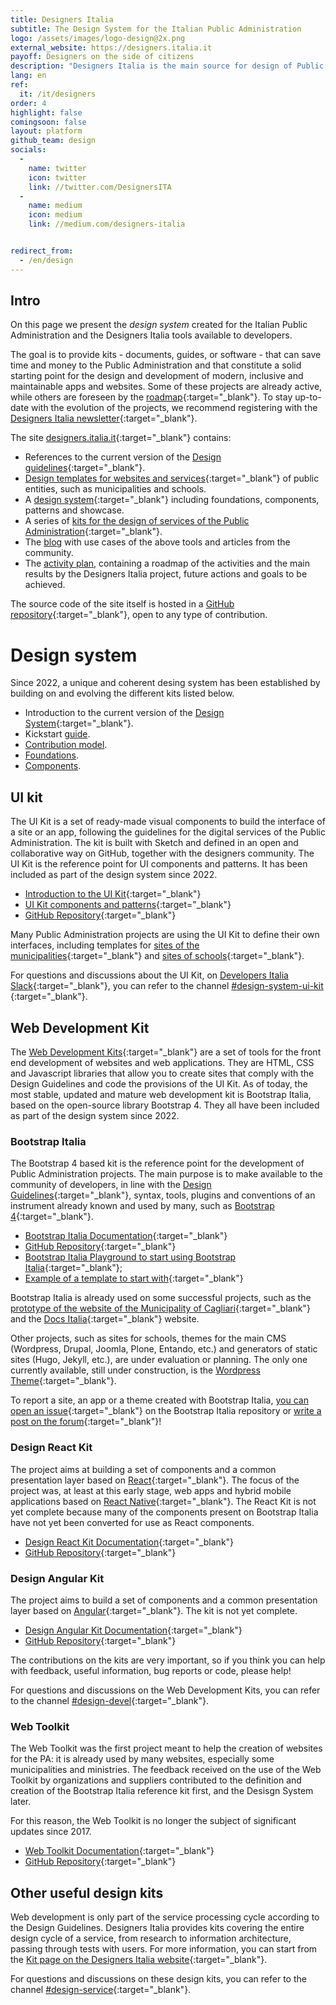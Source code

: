 ```yaml
---
title: Designers Italia
subtitle: The Design System for the Italian Public Administration
logo: /assets/images/logo-design@2x.png
external_website: https://designers.italia.it
payoff: Designers on the side of citizens
description: "Designers Italia is the main source for design of Public Administration services: guidelines, tools, a design system and a community of designers to foster collaboration and promote the role of human-centered design during the development of public services."
lang: en
ref:
  it: /it/designers
order: 4
highlight: false
comingsoon: false
layout: platform
github_team: design
socials:
  -
    name: twitter
    icon: twitter
    link: //twitter.com/DesignersITA
  -
    name: medium
    icon: medium
    link: //medium.com/designers-italia


redirect_from:
  - /en/design
---
```


## Intro

On this page we present the *design system* created for the Italian Public Administration and the Designers Italia tools available to developers.

The goal is to provide kits - documents, guides, or software - that can save time and money to the Public Administration and that constitute a solid starting point for the design and development of modern, inclusive and maintainable apps and websites. Some of these projects are already active, while others are foreseen by the [roadmap](https://designers.italia.it/roadmap/){:target="_blank"}. To stay up-to-date with the evolution of the projects, we recommend registering with the [Designers Italia newsletter](https://designers.italia.it/){:target="_blank"}.

The site [designers.italia.it](https://designers.italia.it/){:target="_blank"} contains:

* References to the current version of the [Design guidelines](https://designers.italia.it/guide/){:target="_blank"}.
* [Design templates for websites and services](https://designers.italia.it/modelli/){:target="_blank"} of public entities, such as municipalities and schools.
* A [design system](https://designers.italia.it/design-system/){:target="_blank"} including foundations, components, patterns and showcase.
* A series of [kits for the design of services of the Public Administration](https://designers.italia.it/kit/){:target="_blank"}.
* The [blog](https://medium.com/designers-italia) with use cases of the above tools and articles from the community.
* The [activity plan](https://designers.italia.it/piano-attivita/), containing a roadmap of the activities and the main results by the Designers Italia project, future actions and goals to be achieved.

The source code of the site itself is hosted in a [GitHub repository](https://github.com/italia/designers.italia.it){:target="_blank"}, open to any type of contribution.

# Design system

Since 2022, a unique and coherent desing system has been established by building on and evolving the different kits listed below.

* Introduction to the current version of the [Design System](https://designers.italia.it/design-system/){:target="_blank"}.
* Kickstart [guide](https://designers.italia.it/design-system/come-iniziare/).
* [Contribution model](https://designers.italia.it/design-system/come-contribuire/).
* [Foundations](https://designers.italia.it/design-system/fondamenti/).
* [Components](https://designers.italia.it/design-system/componenti/).

## UI kit

The UI Kit is a set of ready-made visual components to build the interface of a site or an app, following the guidelines for the digital services of the Public Administration. The kit is built with Sketch and defined in an open and collaborative way on GitHub, together with the designers community. The UI Kit is the reference point for UI components and patterns. It has been included as part of the design system since 2022. 

* [Introduction to the UI Kit](https://designers.italia.it/design-system/come-iniziare/per-designer/){:target="_blank"}
* [UI Kit components and patterns](https://www.figma.com/community/file/1105848677422572920/ui-kit-italia-v3-1-0){:target="_blank"}
* [GitHub Repository](https://github.com/italia/design-ui-kit){:target="_blank"}

Many Public Administration projects are using the UI Kit to define their own interfaces, including templates for [sites of the municipalities](https://github.com/italia/design-comuni-prototipi){:target="_blank"} and [sites of schools](https://github.com/italia/design-scuole-prototipi){:target="_blank"}.

For questions and discussions about the UI Kit, on [Developers Italia Slack](https://slack.developers.italia.it/){:target="_blank"}, you can refer to the channel [#design-system-ui-kit](https://developersitalia.slack.com/archives/C9N62GX8E) {:target="_blank"}.

## Web Development Kit

The [Web Development Kits](https://designers.italia.it/kit/web-development-kit/){:target="_blank"} are a set of tools for the front end development of websites and web applications. They are HTML, CSS and Javascript libraries that allow you to create sites that comply with the Design Guidelines and code the provisions of the UI Kit. As of today, the most stable, updated and mature web development kit is Bootstrap Italia, based on the open-source library Bootstrap 4. They all have been included as part of the design system since 2022. 

### Bootstrap Italia

The Bootstrap 4 based kit is the reference point for the development of Public Administration projects. The main purpose is to make available to the community of developers, in line with the [Design Guidelines](https://docs.italia.it/italia/designers-italia/design-linee-guida-docs/){:target="_blank"}, syntax, tools, plugins and conventions of an instrument already known and used by many, such as [Bootstrap 4](https://getbootstrap.com/){:target="_blank"}.

* [Bootstrap Italia Documentation](https://italia.github.io/bootstrap-italia/){:target="_blank"}
* [GitHub Repository](https://github.com/italia/bootstrap-italia){:target="_blank"}
* [Bootstrap Italia Playground to start using Bootstrap Italia](https://github.com/italia/bootstrap-italia-playground){:target="_blank"};
* [Example of a template to start with](https://italia.github.io/bootstrap-italia/docs/esempi/template-vuoto/){:target="_blank"}

Bootstrap Italia is already used on some successful projects, such as the [prototype of the website of the Municipality of Cagliari](https://italia.github.io/design-comuni-prototipi/){:target="_blank"} and the [Docs Italia](https://docs.italia.it/){:target="_blank"} website.

Other projects, such as sites for schools, themes for the main CMS (Wordpress, Drupal, Joomla, Plone, Entando, etc.) and generators of static sites (Hugo, Jekyll, etc.), are under evaluation or planning. The only one currently available, still under construction, is the [Wordpress Theme](https://github.com/italia/design-wordpress-theme/){:target="_blank"}.

To report a site, an app or a theme created with Bootstrap Italia, [you can open an issue](https://github.com/italia/bootstrap-italia/issues){:target="_blank"} on the Bootstrap Italia repository or [write a post on the forum](https://forum.italia.it/c/design/esempi-linee-guida){:target="_blank"}!

### Design React Kit

The project aims at building a set of components and a common presentation layer based on [React](https://github.com/facebook/react/){:target="_blank"}. The focus of the project was, at least at this early stage, web apps and hybrid mobile applications based on [React Native](https://facebook.github.io/react-native/){:target="_blank"}. The React Kit is not yet complete because many of the components present on Bootstrap Italia have not yet been converted for use as React components.

* [Design React Kit Documentation](https://italia.github.io/design-react-kit/){:target="_blank"}
* [GitHub Repository](https://github.com/italia/design-react-kit){:target="_blank"}

### Design Angular Kit

The project aims to build a set of components and a common presentation layer based on [Angular](https://angular.io/){:target="_blank"}. The kit is not yet complete.

* [Design Angular Kit Documentation](https://italia.github.io/design-angular-kit/){:target="_blank"}
* [GitHub Repository](https://github.com/italia/design-angular-kit){:target="_blank"}

The contributions on the kits are very important, so if you think you can help with feedback, useful information, bug reports or code, please help!

For questions and discussions on the Web Development Kits, you can refer to the channel [#design-devel](https://developersitalia.slack.com/messages/C7VPAUVB3/){:target="_blank"}.

### Web Toolkit

The Web Toolkit was the first project meant to help the creation of websites for the PA: it is already used by many websites, especially some municipalities and ministries. The feedback received on the use of the Web Toolkit by organizations and suppliers contributed to the definition and creation of the Bootstrap Italia reference kit first, and the Desisgn System later.

For this reason, the Web Toolkit is no longer the subject of significant updates since 2017.

* [Web Toolkit Documentation](https://italia.github.io/design-web-toolkit/){:target="_blank"}
* [GitHub Repository](https://github.com/italia/design-web-toolkit){:target="_blank"}

## Other useful design kits

Web development is only part of the service processing cycle according to the Design Guidelines. Designers Italia provides kits covering the entire design cycle of a service, from research to information architecture, passing through tests with users. For more information, you can start from the [Kit page on the Designers Italia website](https://designers.italia.it/kit/){:target="_blank"}.

For questions and discussions on these design kits, you can refer to the channel [#design-service](https://developersitalia.slack.com/messages/C9HKFKU9J/){:target="_blank"}.
